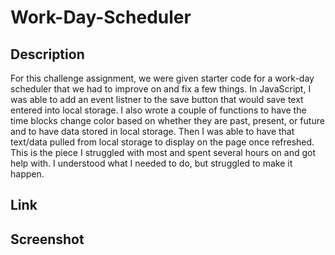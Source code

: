 # Work-Day-Scheduler


## Description

For this challenge assignment, we were given starter code for a work-day scheduler that we had to improve on and fix a few things. In JavaScript, I was able to add an event listner to the save button that would save text entered into local storage. I also wrote a couple of functions to have the time blocks change color based on whether they are past, present, or future and to have data stored in local storage. Then I was able to have that text/data pulled from local storage to display on the page once refreshed. This is the piece I struggled with most and spent several hours on and got help with. I understood what I needed to do, but struggled to make it happen. 

## Link



## Screenshot
